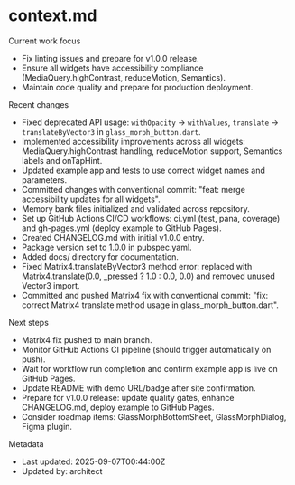 # context.md

Current work focus

- Fix linting issues and prepare for v1.0.0 release.
- Ensure all widgets have accessibility compliance (MediaQuery.highContrast, reduceMotion, Semantics).
- Maintain code quality and prepare for production deployment.

Recent changes

- Fixed deprecated API usage: `withOpacity` → `withValues`, `translate` → `translateByVector3` in `glass_morph_button.dart`.
- Implemented accessibility improvements across all widgets: MediaQuery.highContrast handling, reduceMotion support, Semantics labels and onTapHint.
- Updated example app and tests to use correct widget names and parameters.
- Committed changes with conventional commit: "feat: merge accessibility updates for all widgets".
- Memory bank files initialized and validated across repository.
- Set up GitHub Actions CI/CD workflows: ci.yml (test, pana, coverage) and gh-pages.yml (deploy example to GitHub Pages).
- Created CHANGELOG.md with initial v1.0.0 entry.
- Package version set to 1.0.0 in pubspec.yaml.
- Added docs/ directory for documentation.
- Fixed Matrix4.translateByVector3 method error: replaced with Matrix4.translate(0.0, \_pressed ? 1.0 : 0.0, 0.0) and removed unused Vector3 import.
- Committed and pushed Matrix4 fix with conventional commit: "fix: correct Matrix4 translate method usage in glass_morph_button.dart".

Next steps

- Matrix4 fix pushed to main branch.
- Monitor GitHub Actions CI pipeline (should trigger automatically on push).
- Wait for workflow run completion and confirm example app is live on GitHub Pages.
- Update README with demo URL/badge after site confirmation.
- Prepare for v1.0.0 release: update quality gates, enhance CHANGELOG.md, deploy example to GitHub Pages.
- Consider roadmap items: GlassMorphBottomSheet, GlassMorphDialog, Figma plugin.

Metadata

- Last updated: 2025-09-07T00:44:00Z
- Updated by: architect
